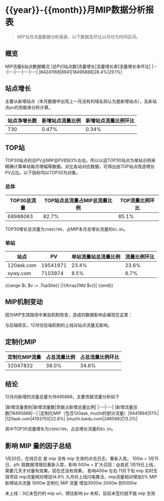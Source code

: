 # {{year}}-{{month}}月MIP数据分析报表

> MIP当月流量数据分析报表，以下数据及环比以月份为时间区间。

## 概览
MIP流量&站点数据概况
|总PV|站点数|流量增长|流量增长率|流量增长率环比|
|---|---|---|---|---|
|84241168|8941|18495888|28.4%|29.1%|

## 站点增长
主要从新增站点（本月数据中出现上一月没有的域名则认为是新增站点），及新站点pv的贡献来分析计算。

|站点净增长数|新增站点流量比例|新增站点流量比例环比|
|---|---|---|
|730|0.47%|0.34%|

##  TOP站

TOP30站点的总PV占MIP总PV的83%左右。所以以这TOP30站点为单站示例来精确计算单站每月增幅等数据。对比各站对应数据，可得出由TOP站点改造增长PV占比。以下指标均以TOP30为对象。

### 总体

|TOP30总流量|TOP站点总流量占MIP总流量比例|TOP流量比例环比|
|---|---|---|
|68988063|82.7%|85.1%|

TOP30增长总流量为`15092709`，占MIP本月总增长流量的`81.6%`。


### 单站

|站点|PV|单站流量站总流量比例|流量比例环比
|---|---|---|---|
|120ask.com|19541971|23.4%|23.6%|
|xywy.com|7103974|8.5%|6.7%|
{{range $i, $v := .TopSite}}
|{{Array2Md $v}}|
{{end}}


## MIP机制变动

因为MIP生效路径中某些机制改变，造成的数据影响会展现在这里：

与后端核实，12月份后端机制的上线对站点流量无影响。


## 定制化MIP
|定制化MIP流量|占总流量比例|占总流量比例环比|
|---|---|---|
|32047832|38.0%|34.6%|


## 结论
12月内新增的流量总量为18495888，主要贡献流量分析如下

|新增流量类别|新增流量数|贡献占新增总量比例|
|---|---|
|新增流量总数|18495888|--|
|定制化MIP（包含120ask, muzhi的部分流量）|9441894|51%|
|120ask.com|4193750|22.6%|
|muzhi.baidu.com|2465682|13.3%|

其中TOP30流量增长为`15092709`，占总增长流量的`81.6%`。


## 影响 MIP 量的因子总结

1月20日，在线日志 是 mip 没有 mip 生效的点击日志，重新入库。 100w +
1月15日，pfc 脏数据清理后重新入库，影响 500w +
扩大召回：@良武  1月19日上线，需要几天才对量有效果。现在还没有效果。 影响400w 左右
11月下旬 mip 实时生效项目  mip流量相对增加14.9%
九月份上线闪电算法，mip流量相对增加5%
MIP 新增站点流量  1000w
定制化 MIP 流量 增加3000w  2000w 到5000w


未上线：3亿未签约的 mip url，预估影响 pv 未知，目前未签约就不能 mip 生效